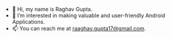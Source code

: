 - 👋 Hi, my name is Raghav Gupta.
- 👀 I’m interested in making valuable and user-friendly Android Applications.
- 📫 You can reach me at raaghav.gupta17@gmail.com.

<!---
RaghavGupta13/RaghavGupta13 is a ✨ special ✨ repository because its `README.md` (this file) appears on your GitHub profile.
You can click the Preview link to take a look at your changes.
--->
